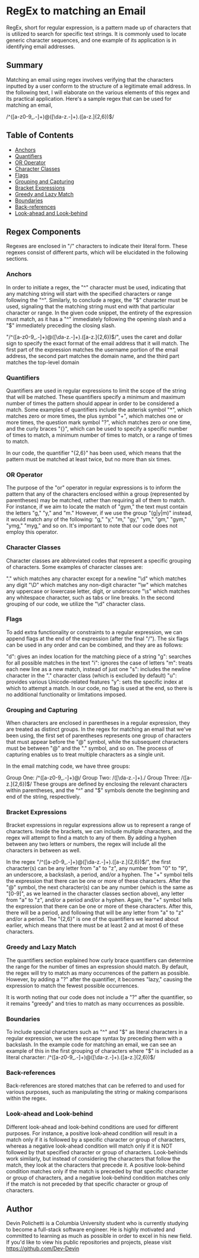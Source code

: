 # RegEx to matching an Email

RegEx, short for regular expression, is a pattern made up of characters that is utilized to search for specific text strings. It is commonly used to locate generic character sequences, and one example of its application is in identifying email addresses.

## Summary

Matching an email using regex involves verifying that the characters inputted by a user conform to the structure of a legitimate email address. In the following text, I will elaborate on the various elements of this regex and its practical application. Here's a sample regex that can be used for matching an email,

/^([a-z0-9_\.-]+)@([\da-z\.-]+)\.([a-z\.]{2,6})$/

## Table of Contents

- [Anchors](#anchors)
- [Quantifiers](#quantifiers)
- [OR Operator](#or-operator)
- [Character Classes](#character-classes)
- [Flags](#flags)
- [Grouping and Capturing](#grouping-and-capturing)
- [Bracket Expressions](#bracket-expressions)
- [Greedy and Lazy Match](#greedy-and-lazy-match)
- [Boundaries](#boundaries)
- [Back-references](#back-references)
- [Look-ahead and Look-behind](#look-ahead-and-look-behind)

## Regex Components

Regexes are enclosed in "/" characters to indicate their literal form. These regexes consist of different parts, which will be elucidated in the following sections.

### Anchors

In order to initiate a regex, the "^" character must be used, indicating that any matching string will start with the specified characters or range following the "^". Similarly, to conclude a regex, the "$" character must be used, signaling that the matching string must end with that particular character or range. In the given code snippet, the entirety of the expression must match, as it has a "^" immediately following the opening slash and a "$" immediately preceding the closing slash.

"/^([a-z0-9_.-]+)@([\da-z.-]+).([a-z.]{2,6})$/", uses the caret and dollar sign to specify the exact format of the email address that it will match. The first part of the expression matches the username portion of the email address, the second part matches the domain name, and the third part matches the top-level domain

### Quantifiers

Quantifiers are used in regular expressions to limit the scope of the string that will be matched. These quantifiers specify a minimum and maximum number of times the pattern should appear in order to be considered a match. Some examples of quantifiers include the asterisk symbol "\*", which matches zero or more times, the plus symbol "+", which matches one or more times, the question mark symbol "?", which matches zero or one time, and the curly braces "{}", which can be used to specify a specific number of times to match, a minimum number of times to match, or a range of times to match.

In our code, the quantifier "{2,6}" has been used, which means that the pattern must be matched at least twice, but no more than six times.

### OR Operator

The purpose of the "or" operator in regular expressions is to inform the pattern that any of the characters enclosed within a group (represented by parentheses) may be matched, rather than requiring all of them to match. For instance, if we aim to locate the match of "gym," the text must contain the letters "g," "y," and "m." However, if we use the group "(g|y|m)" instead, it would match any of the following: "g," "y," "m," "gy," "ym," "gm," "gym," "ymg," "myg," and so on. It's important to note that our code does not employ this operator.

### Character Classes

Character classes are abbreviated codes that represent a specific grouping of characters. Some examples of character classes are:

"." which matches any character except for a newline
"\d" which matches any digit
"\D" which matches any non-digit character
"\w" which matches any uppercase or lowercase letter, digit, or underscore
"\s" which matches any whitespace character, such as tabs or line breaks.
In the second grouping of our code, we utilize the "\d" character class.

### Flags

To add extra functionality or constraints to a regular expression, we can append flags at the end of the expression (after the final "/"). The six flags can be used in any order and can be combined, and they are as follows:

"d": gives an index location for the matching piece of a string
"g": searches for all possible matches in the text
"i": ignores the case of letters
"m": treats each new line as a new match, instead of just one
"s": includes the newline character in the "." character class (which is excluded by default)
"u": provides various Unicode-related features
"y": sets the specific index at which to attempt a match.
In our code, no flag is used at the end, so there is no additional functionality or limitations imposed.

### Grouping and Capturing

When characters are enclosed in parentheses in a regular expression, they are treated as distinct groups. In the regex for matching an email that we've been using, the first set of parentheses represents one group of characters that must appear before the "@" symbol, while the subsequent characters must be between "@" and the "." symbol, and so on. The process of capturing enables us to treat multiple characters as a single unit.

In the email matching code, we have three groups:

Group One: /^([a-z0-9_.-]+)@/
Group Two: /([\da-z.-]+)./
Group Three: /([a-z.]{2,6})$/
These groups are defined by enclosing the relevant characters within parentheses, and the "^" and "$" symbols denote the beginning and end of the string, respectively.

### Bracket Expressions

Bracket expressions in regular expressions allow us to represent a range of characters. Inside the brackets, we can include multiple characters, and the regex will attempt to find a match to any of them. By adding a hyphen between any two letters or numbers, the regex will include all the characters in between as well.

In the regex "/^([a-z0-9_.-]+)@([\da-z.-]+).([a-z.]{2,6})$/", the first character(s) can be any letter from "a" to "z", any number from "0" to "9", an underscore, a backslash, a period, and/or a hyphen. The "+" symbol tells the expression that there can be one or more of these characters. After the "@" symbol, the next character(s) can be any number (which is the same as "[0-9]", as we learned in the character classes section above), any letter from "a" to "z", and/or a period and/or a hyphen. Again, the "+" symbol tells the expression that there can be one or more of these characters. After this, there will be a period, and following that will be any letter from "a" to "z" and/or a period. The "{2,6}" is one of the quantifiers we learned about earlier, which means that there must be at least 2 and at most 6 of these characters.

### Greedy and Lazy Match

The quantifiers section explained how curly brace quantifiers can determine the range for the number of times an expression should match. By default, the regex will try to match as many occurrences of the pattern as possible. However, by adding a "?" after the quantifier, it becomes "lazy," causing the expression to match the fewest possible occurrences.

It is worth noting that our code does not include a "?" after the quantifier, so it remains "greedy" and tries to match as many occurrences as possible.

### Boundaries

To include special characters such as "^" and "$" as literal characters in a regular expression, we use the escape syntax by preceding them with a backslash. In the example code for matching an email, we can see an example of this in the first grouping of characters where "$" is included as a literal character: /^([a-z0-9_.-]+)@([\da-z.-]+).([a-z.]{2,6})$/

### Back-references

Back-references are stored matches that can be referred to and used for various purposes, such as manipulating the string or making comparisons within the regex.

### Look-ahead and Look-behind

Different look-ahead and look-behind conditions are used for different purposes. For instance, a positive look-ahead condition will result in a match only if it is followed by a specific character or group of characters, whereas a negative look-ahead condition will match only if it is NOT followed by that specified character or group of characters. Look-behinds work similarly, but instead of considering the characters that follow the match, they look at the characters that precede it. A positive look-behind condition matches only if the match is preceded by that specific character or group of characters, and a negative look-behind condition matches only if the match is not preceded by that specific character or group of characters.

## Author

Devin Polichetti is a Columbia University student who is currently studying to become a full-stack software engineer. He is highly motivated and committed to learning as much as possible in order to excel in his new field. If you'd like to view his public repositories and projects, please visit https://github.com/Dev-Devin
